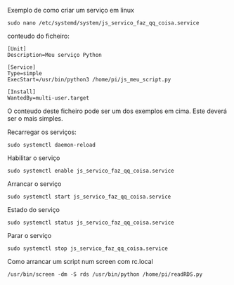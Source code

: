 Exemplo de como criar um serviço em linux
```
sudo nano /etc/systemd/system/js_servico_faz_qq_coisa.service
```

conteudo do ficheiro:
```
[Unit]
Description=Meu serviço Python

[Service]
Type=simple
ExecStart=/usr/bin/python3 /home/pi/js_meu_script.py

[Install]
WantedBy=multi-user.target
```

O conteudo deste ficheiro pode ser um dos exemplos em cima. Este deverá ser o mais simples.

Recarregar os serviços:
```
sudo systemctl daemon-reload
```

Habilitar o serviço
```
sudo systemctl enable js_servico_faz_qq_coisa.service
```

Arrancar o serviço
```
sudo systemctl start js_servico_faz_qq_coisa.service
```

Estado do serviço
```
sudo systemctl status js_servico_faz_qq_coisa.service
```

Parar o serviço
```
sudo systemctl stop js_servico_faz_qq_coisa.service
```


Como arrancar um script num screen com rc.local
```
/usr/bin/screen -dm -S rds /usr/bin/python /home/pi/readRDS.py
```


